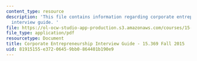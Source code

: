 ```yaml
---
content_type: resource
description: 'This file contains information regarding corporate entrepreneurship
  interview guide. '
file: https://ol-ocw-studio-app-production.s3.amazonaws.com/courses/15-369-seminar-in-corporate-entrepreneurship-fall-2015/81915155e37206459bb0864401b190e9_MIT15_369F15_CorpratGuide.pdf
file_type: application/pdf
resourcetype: Document
title: Corporate Entrepreneurship Interview Guide - 15.369 Fall 2015
uid: 81915155-e372-0645-9bb0-864401b190e9
---
```

